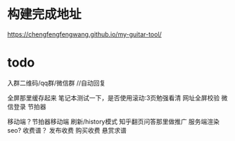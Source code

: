 # 构建完成地址
https://chengfengfengwang.github.io/my-guitar-tool/

# todo
入群二维码/qq群/微信群 //自动回复

全屏那里缓存起来
笔记本测试一下，是否使用滚动:3页勉强看清
网址全屏校验
微信登录
节拍器

移动端？节拍器移动端
刷新/history模式
知乎翻页问答那里做推广
服务端渲染 seo?
收费谱？
发布收费
购买收费
悬赏求谱
